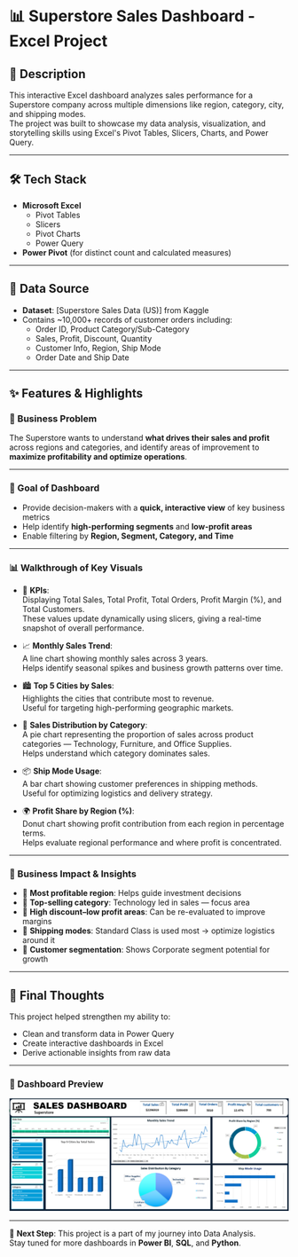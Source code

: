# 📊 Superstore Sales Dashboard - Excel Project

## 📝 Description

This interactive Excel dashboard analyzes sales performance for a  Superstore company across multiple dimensions like region, category, city, and shipping modes.  
The project was built to showcase my data analysis, visualization, and storytelling skills using Excel's Pivot Tables, Slicers, Charts, and Power Query.

---

## 🛠 Tech Stack

- **Microsoft Excel**
  - Pivot Tables
  - Slicers
  - Pivot Charts
  - Power Query
- **Power Pivot** (for distinct count and calculated measures)

---

## 📂 Data Source

- **Dataset**: [Superstore Sales Data (US)] from Kaggle
- Contains ~10,000+ records of customer orders including:
  - Order ID, Product Category/Sub-Category
  - Sales, Profit, Discount, Quantity
  - Customer Info, Region, Ship Mode
  - Order Date and Ship Date

---

## ✨ Features & Highlights

### 🎯 Business Problem

The Superstore wants to understand **what drives their sales and profit** across regions and categories, and identify areas of improvement to **maximize profitability and optimize operations**.

---

### 📌 Goal of Dashboard

- Provide decision-makers with a **quick, interactive view** of key business metrics
- Help identify **high-performing segments** and **low-profit areas**
- Enable filtering by **Region, Segment, Category, and Time**

---

### 📊 Walkthrough of Key Visuals

- 🔷 **KPIs**:  
  Displaying Total Sales, Total Profit, Total Orders, Profit Margin (%), and Total Customers.  
  These values update dynamically using slicers, giving a real-time snapshot of overall performance.

- 📈 **Monthly Sales Trend**:  
  A line chart showing monthly sales across 3 years.  
  Helps identify seasonal spikes and business growth patterns over time.

- 🏙️ **Top 5 Cities by Sales**:  
  Highlights the cities that contribute most to revenue.  
  Useful for targeting high-performing geographic markets.

- 🧁 **Sales Distribution by Category**:  
  A pie chart representing the proportion of sales across product categories — Technology, Furniture, and Office Supplies.  
  Helps understand which category dominates sales.

- 📦 **Ship Mode Usage**:  
  A bar chart showing customer preferences in shipping methods.  
  Useful for optimizing logistics and delivery strategy.

- 🌍 **Profit Share by Region (%)**:  
  Donut chart showing profit contribution from each region in percentage terms.  
  Helps evaluate regional performance and where profit is concentrated.

---

### 💼 Business Impact & Insights

- 📌 **Most profitable region**: Helps guide investment decisions  
- 📌 **Top-selling category**: Technology led in sales — focus area  
- 📌 **High discount–low profit areas**: Can be re-evaluated to improve margins  
- 📌 **Shipping modes**: Standard Class is used most → optimize logistics around it  
- 📌 **Customer segmentation**: Shows Corporate segment potential for growth

---

## 🧠 Final Thoughts

This project helped strengthen my ability to:
- Clean and transform data in Power Query
- Create interactive dashboards in Excel
- Derive actionable insights from raw data

---

### 📸 Dashboard Preview  
![Dashboard Screenshot](https://github.com/GeetikaSaini13/Sales-Dashboard/blob/main/Snapshot%20of%20Dashboard.png)

---

📌 **Next Step**: This project is a part of my journey into Data Analysis.  
Stay tuned for more dashboards in **Power BI**, **SQL**, and **Python**.

